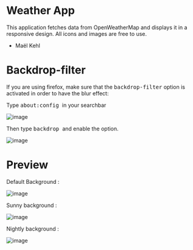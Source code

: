 # Weather App 

This application fetches data from OpenWeatherMap and displays it in a responsive design.
All icons and images are free to use. 

- Maël Kehl 
 
# Backdrop-filter 

If you are using firefox, make sure that the <tt>backdrop-filter</tt> option is activated in order to have the blur effect: 

Type <tt> about:config </tt> in your searchbar 

![image](https://user-images.githubusercontent.com/79083274/141290217-9e41e851-87c3-4129-a625-d1e26c9300e6.png)

Then type <tt> backdrop </tt> and enable the option.

![image](https://user-images.githubusercontent.com/79083274/141290381-6e218077-685e-4eee-9257-2440251eb1d0.png)

# Preview 

Default Background : 

![image](https://user-images.githubusercontent.com/79083274/141290745-ecbc9542-8c49-431d-85c7-e9445def1540.png)

Sunny background : 

![image](https://user-images.githubusercontent.com/79083274/141289797-4bb6abac-8353-4288-91e8-e5c74039d558.png)

Nightly background :

![image](https://user-images.githubusercontent.com/79083274/141290857-5d494151-0e17-4cb0-8195-a431a46eb344.png)



